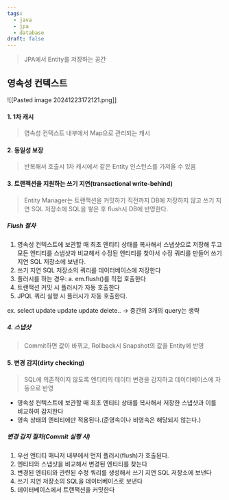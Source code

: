 ```yaml
---
tags:
  - java
  - jpa
  - database
draft: false
---
```

> JPA에서 Entity를 저장하는 공간

## 영속성 컨텍스트

![[Pasted image 20241223172121.png]]

#### 1. 1차 캐시
> 영속성 컨텍스트 내부에서 Map으로 관리되는 캐시

#### 2. 동일성 보장
> 반복해서 호출시 1차 캐시에서 같은 Entity 인스턴스를 가져올 수 있음

#### 3. 트랜젝션을 지원하는 쓰기 지연(transactional write-behind)
> Entity Manager는 트랜잭션을 커밋하기 직전까지 DB에 저장하지 않고 쓰기 지연 SQL 저장소에 SQL을 쌓은 후 flush시 DB에 반영한다.

##### Flush 절차
1. 영속성 컨텍스트에 보관할 때 최초 엔티티 상태를 복사해서 스냅샷으로 저장해 두고 모든 엔티티를 스냅샷과 비교해서 수정된 엔티티를 찾아서 수정 쿼리를 만들어 쓰기 지연 SQL 저장소에 보낸다.
2. 쓰기 지연 SQL 저장소의 쿼리를 데이터베이스에 저장한다
3. 플러시를 하는 경우: a. em.flush()를 직접 호출한다
4. 트랜잭션 커밋 시 플러시가 자동 호출한다
5. JPQL 쿼리 실행 시 플러시가 자동 호출한다.


ex. select update update update delete..
-> 중간의 3개의 query는 생략
##### 4. 스냅샷
> Commit하면 값이 바뀌고, Rollback시 Snapshot의 값을 Entity에 반영

#### 5. 변경 감지(dirty checking)
> SQL에 의존적이지 않도록 엔티티의 데이터 변경을 감지하고 데이터베이스에 자동으로 반영

- 영속성 컨텍스트에 보관할 때 최초 엔티티 상태를 복사해서 저장한 스냅샷과 이를 비교하여 감지한다
- 영속 상태의 엔티티에만 적용된다.(준영속이나 비영속은 해당되지 않는다.)
##### 변경 감지 절차(Commit 실행 시)
1.   우선 엔티티 매니저 내부에서 먼저 플러시(flush)가 호출된다.
2. 엔티티와 스냅샷을 비교해서 변경된 엔티티를 찾는다
3. 변경된 엔티티와 관련된 수정 쿼리를 생성해서 쓰기 지연 SQL 저장소에 보낸다
4. 쓰기 지연 저장소의 SQL을 데이터베이스로 보낸다
5. 데이터베이스에서 트랜잭션을 커밋한다
